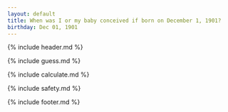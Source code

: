 ```yaml
---
layout: default
title: When was I or my baby conceived if born on December 1, 1901?
birthday: Dec 01, 1901
---
```


{% include header.md %}

{% include guess.md %}

{% include calculate.md %}

{% include safety.md %}

{% include footer.md %}




